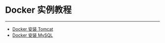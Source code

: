 # Docker 实例教程

---

* [Docker 安装 Tomcat](/chapter3/Docker实例教程/Docker安装Tomcat.md)
* [Docker 安装 MySQL](/chapter3/Docker实例教程/Docker安装MySQL.md)